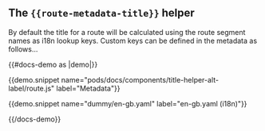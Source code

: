 ## The `{{route-metadata-title}}` helper

By default the title for a route will be calculated using the route segment names as i18n lookup keys. Custom keys can
be defined in the metadata as follows...

{{#docs-demo as |demo|}}

  {{demo.snippet name="pods/docs/components/title-helper-alt-label/route.js" label="Metadata"}}

  {{demo.snippet name="dummy/en-gb.yaml" label="en-gb.yaml (i18n)"}}

{{/docs-demo}}
